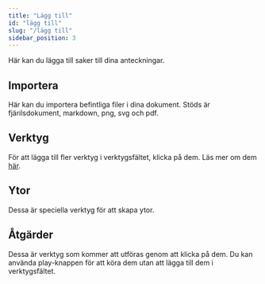 ```yaml
---
title: "Lägg till"
id: "lägg till"
slug: "/lägg till"
sidebar_position: 3
---
```


Här kan du lägga till saker till dina anteckningar.

## Importera

Här kan du importera befintliga filer i dina dokument. Stöds är fjärilsdokument, markdown, png, svg och pdf.

## Verktyg

För att lägga till fler verktyg i verktygsfältet, klicka på dem. Läs mer om dem [här](tools).

## Ytor

Dessa är speciella verktyg för att skapa ytor.

## Åtgärder

Dessa är verktyg som kommer att utföras genom att klicka på dem. Du kan använda play-knappen för att köra dem utan att lägga till dem i verktygsfältet.
